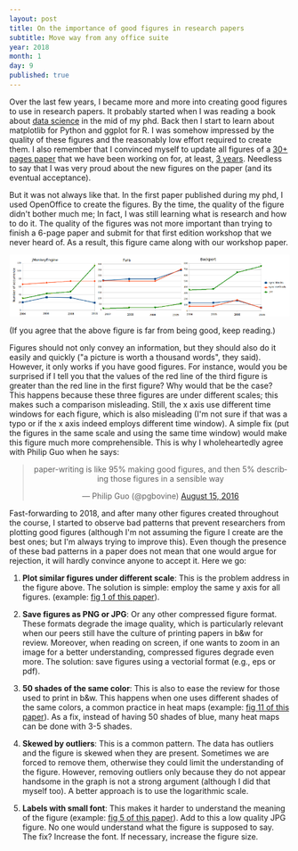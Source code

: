 ```yaml
---
layout: post
title: On the importance of good figures in research papers
subtitle: Move way from any office suite
year: 2018
month: 1
day: 9
published: true
---
```


Over the last few years, I became more and more into creating good figures to use in research papers. It probably started when I was reading a book about [data science](http://shop.oreilly.com/product/0636920034919.do) in the mid of my phd. Back then I start to learn about matplotlib for Python and ggplot for R. I was somehow impressed by the quality of these figures and the reasonably low effort required to create them. I also remember that I convinced myself to update all figures of a [30+ pages paper](http://gustavopinto.org/lost+found/jss_2015.pdf) that we have been working on for, at least, [3 years](http://fernandocastor.github.io/general/2016/10/11/long-hard-road.html). Needless to say that I was very proud about the new figures on the paper (and its eventual acceptance).

But it was not always like that. In the first paper published during my phd, I used OpenOffice to create the figures. By the time, the quality of the figure didn't bother much me; In fact, I was still learning what is research and how to do it. The quality of the figures was not more important than trying to finish a 6-page paper and submit for that first edition workshop that we never heard of. As a result, this figure came along with our workshop paper.

<img src="/lost+found/figure+tmc.png">

(If you agree that the above figure is far from being good, keep reading.)

Figures should not only convey an information, but they should also do it easily and quickly ("a picture is worth a thousand words", they said). However, it only works if you have good figures. For instance, would you be surprised if I tell you that the values of the red line of the third figure is greater than the red line in the first figure? Why would that be the case? This happens because these three figures are under different scales; this makes such a comparison misleading. Still, the x axis use different time windows for each figure, which is also misleading (I'm not sure if that was a typo or if the x axis indeed employs different time window). A simple fix (put the figures in the same scale and using the same time window) would make this figure much more comprehensible. This is why I wholeheartedly agree with Philip Guo when he says:

<center>
<blockquote class="twitter-tweet" data-lang="en"><p lang="en" dir="ltr">paper-writing is like 95% making good figures, and then 5% describing those figures in a sensible way</p>&mdash; Philip Guo (@pgbovine) <a href="https://twitter.com/pgbovine/status/765256392429047808?ref_src=twsrc%5Etfw">August 15, 2016</a></blockquote>
<script async src="https://platform.twitter.com/widgets.js" charset="utf-8"></script>
</center>

Fast-forwarding to 2018, and after many other figures created throughout the course, I started to observe bad patterns that prevent researchers from plotting good figures (although I'm not assuming the figure I create are the best ones; but I'm always trying to improve this). Even though the presence of these bad patterns in a paper does not mean that one would argue for rejection, it will hardly convince anyone to accept it. Here we go:

1. **Plot similar figures under different scale**: This is the problem address in the figure above. The solution is simple: employ the same y axis for all figures. (example: [fig 1 of this paper](http://gustavopinto.org/lost+found/saner2016.pdf)).

2. **Save figures as PNG or JPG**: Or any other compressed figure format. These formats degrade the image quality, which is particularly relevant when our peers still have the culture of printing papers in b&w for review. Moreover, when reading on screen, if one wants to zoom in an image for a better understanding, compressed figures degrade even more. The solution: save figures using a vectorial format (e.g., eps or pdf).

3. **50 shades of the same color**: This is also to ease the review for those used to print in b&w. This happens when one uses different shades of the same colors, a common practice in heat maps (example: [fig 11 of this paper](http://gustavopinto.org/lost+found/fase2015.pdf)). As a fix, instead of having 50 shades of blue, many heat maps can be done with 3-5 shades.

4. **Skewed by outliers**: This is a common pattern. The data has outliers and the figure is skewed when they are present. Sometimes we are forced to remove them, otherwise they could limit the understanding of the figure. However, removing outliers only because they do not appear handsome in the graph is not a strong argument (although I did that myself too). A better approach is to use the logarithmic scale.

5. **Labels with small font**: This makes it harder to understand the meaning of the figure (example: [fig 5 of this paper](http://gustavopinto.org/lost+found/ase2017.pdf)). Add to this a low quality JPG figure. No one would understand what the figure is supposed to say. The fix? Increase the font. If necessary, increase the figure size.
